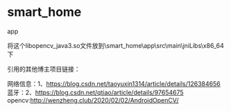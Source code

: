 # smart_home
app

将这个libopencv_java3.so文件放到\smart_home\app\src\main\jniLibs\x86_64下

引用的其他博主项目链接：

网络信息：1、https://blog.csdn.net/taoyuxin1314/article/details/126384656
蓝牙：2、https://blog.csdn.net/qtiao/article/details/97654675
opencv:http://wenzheng.club/2020/02/02/AndroidOpenCV/
